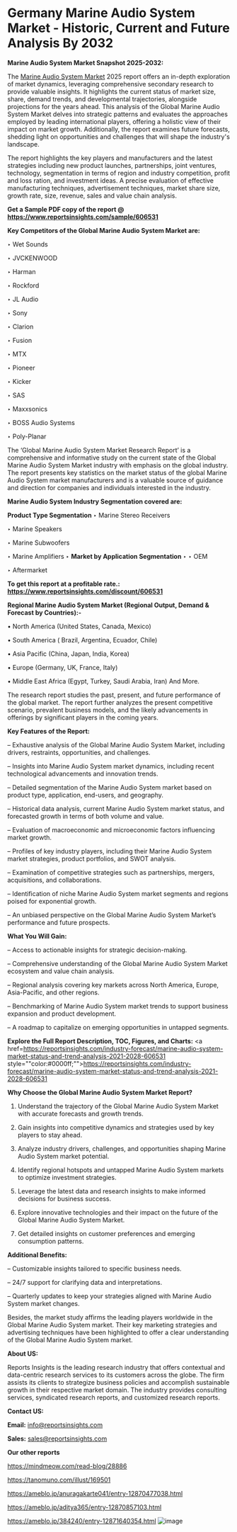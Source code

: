 # Germany Marine Audio System Market - Historic, Current and Future Analysis By 2032

<strong>Marine Audio System Market Snapshot 2025-2032:</strong>

The <a href=https://www.reportsinsights.com/sample/606531>Marine Audio System Market</a> 2025 report offers an in-depth exploration of market dynamics, leveraging comprehensive secondary research to provide valuable insights. It highlights the current status of market size, share, demand trends, and developmental trajectories, alongside projections for the years ahead. This analysis of the Global Marine Audio System Market delves into strategic patterns and evaluates the approaches employed by leading international players, offering a holistic view of their impact on market growth. Additionally, the report examines future forecasts, shedding light on opportunities and challenges that will shape the industry's landscape.

The report highlights the key players and manufacturers and the latest strategies including new product launches, partnerships, joint ventures, technology, segmentation in terms of region and industry competition, profit and loss ration, and investment ideas. A precise evaluation of effective manufacturing techniques, advertisement techniques, market share size, growth rate, size, revenue, sales and value chain analysis.

<strong>Get a Sample PDF copy of the report @ <a href=https://www.reportsinsights.com/sample/606531 style=color:#0000ff;>https://www.reportsinsights.com/sample/606531</a></strong>

<strong>Key Competitors of the Global Marine Audio System Market are:</strong>

‣ Wet Sounds

‣ JVCKENWOOD

‣ Harman

‣ Rockford

‣ JL Audio

‣ Sony

‣ Clarion

‣ Fusion

‣ MTX

‣ Pioneer

‣ Kicker

‣ SAS

‣ Maxxsonics

‣ BOSS Audio Systems

‣ Poly-Planar

The ‘Global Marine Audio System Market Research Report’ is a comprehensive and informative study on the current state of the Global Marine Audio System Market industry with emphasis on the global industry. The report presents key statistics on the market status of the global Marine Audio System market manufacturers and is a valuable source of guidance and direction for companies and individuals interested in the industry.

<strong>Marine Audio System Industry Segmentation covered are:</strong>

<strong>Product Type Segmentation</strong>
‣
Marine Stereo Receivers

‣ Marine Speakers

‣ Marine Subwoofers

‣ Marine Amplifiers
‣ 
<strong>Market by Application Segmentation</strong>
‣
‣  OEM

‣ Aftermarket

<strong>To get this report at a profitable rate.: <a href=https://www.reportsinsights.com/discount/606531 style=color:#0000ff;>https://www.reportsinsights.com/discount/606531</a></strong>

<strong>Regional Marine Audio System Market (Regional Output, Demand &amp; Forecast by Countries):-</strong>

• North America (United States, Canada, Mexico)

• South America ( Brazil, Argentina, Ecuador, Chile)

• Asia Pacific (China, Japan, India, Korea)

• Europe (Germany, UK, France, Italy)

• Middle East Africa (Egypt, Turkey, Saudi Arabia, Iran) And More.

The research report studies the past, present, and future performance of the global market. The report further analyzes the present competitive scenario, prevalent business models, and the likely advancements in offerings by significant players in the coming years.

<strong>Key Features of the Report:</strong>

– Exhaustive analysis of the Global Marine Audio System Market, including drivers, restraints, opportunities, and challenges.

– Insights into Marine Audio System market dynamics, including recent technological advancements and innovation trends.

– Detailed segmentation of the Marine Audio System market based on product type, application, end-users, and geography.

– Historical data analysis, current Marine Audio System market status, and forecasted growth in terms of both volume and value.

– Evaluation of macroeconomic and microeconomic factors influencing market growth.

– Profiles of key industry players, including their Marine Audio System market strategies, product portfolios, and SWOT analysis.

– Examination of competitive strategies such as partnerships, mergers, acquisitions, and collaborations.

– Identification of niche Marine Audio System market segments and regions poised for exponential growth.

– An unbiased perspective on the Global Marine Audio System Market’s performance and future prospects.

<strong>What You Will Gain:</strong>

– Access to actionable insights for strategic decision-making.

– Comprehensive understanding of the Global Marine Audio System Market ecosystem and value chain analysis.

– Regional analysis covering key markets across North America, Europe, Asia-Pacific, and other regions.

– Benchmarking of Marine Audio System market trends to support business expansion and product development.

– A roadmap to capitalize on emerging opportunities in untapped segments.

<strong>Explore the Full Report Description, TOC, Figures, and Charts:</strong>
<a href=https://reportsinsights.com/industry-forecast/marine-audio-system-market-status-and-trend-analysis-2021-2028-606531 style=""color:#0000ff;"">https://reportsinsights.com/industry-forecast/marine-audio-system-market-status-and-trend-analysis-2021-2028-606531</a>

<strong>Why Choose the Global Marine Audio System Market Report?</strong>

1. Understand the trajectory of the Global Marine Audio System Market with accurate forecasts and growth trends.

2. Gain insights into competitive dynamics and strategies used by key players to stay ahead.

3. Analyze industry drivers, challenges, and opportunities shaping Marine Audio System market potential.

4. Identify regional hotspots and untapped Marine Audio System markets to optimize investment strategies.

5. Leverage the latest data and research insights to make informed decisions for business success.

6. Explore innovative technologies and their impact on the future of the Global Marine Audio System Market.

7. Get detailed insights on customer preferences and emerging consumption patterns.

<strong>Additional Benefits:</strong>

– Customizable insights tailored to specific business needs.

– 24/7 support for clarifying data and interpretations.

– Quarterly updates to keep your strategies aligned with Marine Audio System market changes.

Besides, the market study affirms the leading players worldwide in the Global Marine Audio System market. Their key marketing strategies and advertising techniques have been highlighted to offer a clear understanding of the Global Marine Audio System market.

<strong><strong>About US</strong>:</strong>

Reports Insights is the leading research industry that offers contextual and data-centric research services to its customers across the globe. The firm assists its clients to strategize business policies and accomplish sustainable growth in their respective market domain. The industry provides consulting services, syndicated research reports, and customized research reports.

<strong>Contact US:</strong>

<p class=><b>Email:</b> <a href=mailto:info@reportsinsights.com>info@reportsinsights.com</a></p>
<p class=><b>Sales:</b> <a href=mailto:sales@reportsinsights.com>sales@reportsinsights.com</a></p>

<strong>Our other reports</strong>

<a href=https://mindmeow.com/read-blog/28886>https://mindmeow.com/read-blog/28886</a>

<a href=https://tanomuno.com/illust/169501>https://tanomuno.com/illust/169501</a>

<a href=https://ameblo.jp/anuragakarte041/entry-12870477038.html>https://ameblo.jp/anuragakarte041/entry-12870477038.html</a>

<a href=https://ameblo.jp/aditya365/entry-12870857103.html>https://ameblo.jp/aditya365/entry-12870857103.html</a>

<a href=https://ameblo.jp/384240/entry-12871640354.html>https://ameblo.jp/384240/entry-12871640354.html</a>
![image](https://github.com/user-attachments/assets/55f1ae64-54a0-4c8a-85bd-9b8faec4f9b4)
